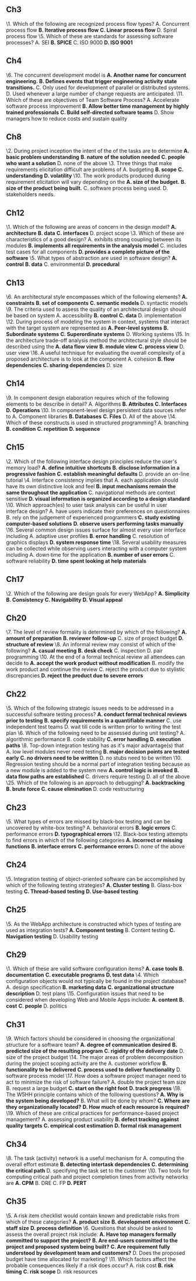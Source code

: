 ## Ch3
\1. Which of the following are recognized process flow types?
 A. Concurrent process flow
 **B. Iterative process flow**
 **C. Linear process flow**
 D. Spiral process flow
\5. Which of these are standards for assessing software processes?
 A. SEI
 **B. SPICE**
 C. ISO 9000
 **D. ISO 9001**
## Ch4
\6. The concurrent development model is
 **A. Another name for concurrent engineering.**
 **B. Defines events that trigger engineering activity state transitions.**
 C. Only used for development of parallel or distributed systems.
 D. Used whenever a large number of change requests are anticipated.
\11. Which of these are objectives of Team Software Process?
 A. Accelerate software process improvement
 **B. Allow better time management by highly trained professionals**
 **C. Build self-directed software teams**
 D. Show managers how to reduce costs and sustain quality
## Ch8
\2. During project inception the intent of the of the tasks are to determine
 **A. basic problem understanding**
 **B. nature of the solution needed**
 **C. people who want a solution**
 D. none of the above
\3. Three things that make requirements elicitation difficult are problems of
 A. budgeting
 **B. scope**
 **C. understanding**
 **D. volatility**
\10. The work products produced during requirement elicitation will vary depending on the
 **A. size of the budget.**
 **B. size of the product being built.**
 C. software process being used.
 D. stakeholders needs.
## Ch12
\1. Which of the following are areas of concern in the design model?
 **A. architecture**
 **B. data**
 **C. interfaces**
 D. project scope
\3. Which of these are characteristics of a good design?
 A. exhibits strong coupling between its modules
 **B. implements all requirements in the analysis model**
 C. includes test cases for all components
 **D. provides a complete picture of the software**
\5. What types of abstraction are used in software design?
 **A. control**
 **B. data**
 C. environmental
 **D. procedural**
## Ch13
\6. An architectural style encompasses which of the following elements?
 **A. constraints**
 **B. set of components**
 **C. semantic models**
 D. syntactic models
\9. The criteria used to assess the quality of an architectural design should be based on system
 A. accessibility
 **B. control**
 **C. data**
 D. implementation
\12. During process of modeling the system in context, systems that interact with the target system are represented as
 **A. Peer-level systems**
 **B. Subordinate systems**
 **C. Superordinate systems**
 D. Working systems
\15. In the architecture trade-off analysis method the architectural style should be described using the
 **A. data flow view**
 **B. module view**
 **C. process view**
 D. user view
\16. A useful technique for evaluating the overall complexity of a proposed architecture is to look at the component
 A. cohesion
 **B. flow dependencies**
 **C. sharing dependencies**
 D. size
## Ch14
\9. In component design elaboration requires which of the following elements to be describe in detail?
 A. Algorithms
 **B. Attributes**
 **C. Interfaces**
 **D. Operations**
\10. In component-level design persistent data sources refer to
 A. Component libraries
 **B. Databases**
 **C. Files**
 D. All of the above
\14. Which of these constructs is used in structured programming?
 A. branching
 **B. condition**
 **C. repetition**
 **D. sequence**
## Ch15
\2. Which of the following interface design principles reduce the user's memory load?
 **A. define intuitive shortcuts**
 **B. disclose information in a progressive fashion**
 **C. establish meaningful defaults**
 D. provide an on-line tutorial
\4. Interface consistency implies that
 A. each application should have its own distinctive look and feel
 **B. input mechanisms remain the same throughout the application**
 C. navigational methods are context sensitive
 **D. visual information is organized according to a design standard**
\10. Which approach(es) to user task analysis can be useful in user interface design?
 A. have users indicate their preferences on questionnaires
 B. rely on the judgement of experienced programmers
 **C. study existing computer-based solutions**
 **D. observe users performing tasks manually**
\16. Several common design issues surface for almost every user interface including
 A. adaptive user profiles
 **B. error handling**
 C. resolution of graphics displays
 **D. system response time**
\18. Several usability measures can be collected while observing users interacting with a computer system including
 A. down time for the application
 **B. number of user errors**
 C. software reliability
 **D. time spent looking at help materials**
## Ch17
\2. Which of the following are design goals for every WebApp?
 **A. Simplicity**
 **B. Consistency**
 **C. Navigability**
 **D. Visual appeal**
## Ch20
\7. The level of review formality is determined by which of the following?
 **A. amount of preparation**
 **B. reviewer follow-up**
 C. size of project budget
 **D. structure of review**
\8. An informal review may consist of which of the following?
 **A. casual meeting**
 **B. desk check**
 C. inspection
 D. pair programming
\10. At the end of a formal technical review all attendees can decide to
 **A. accept the work product without modification**
 B. modify the work product and continue the review
 C. reject the product due to stylistic discrepancies
 **D. reject the product due to severe errors**
## Ch22
\5. Which of the following strategic issues needs to be addressed in a successful software testing process?
 **A. conduct formal technical reviews prior to testing**
 **B. specify requirements in a quantifiable manner**
 C. use independent test teams
 D. wait till code is written prior to writing the test plan
\6. Which of the following need to be assessed during unit testing?
 A. algorithmic performance
 B. code stability
 **C. error handling**
 **D. execution paths**
\8. Top-down integration testing has as it's major advantage(s) that
 A. low level modules never need testing
 **B. major decision points are tested early**
 **C. no drivers need to be written**
 D. no stubs need to be written
\10. Regression testing should be a normal part of integration testing because as a new module is added to the system new
 **A. control logic is invoked**
 **B. data flow paths are established**
 C. drivers require testing
 D. all of the above
\25. Which of the following is an approach to debugging?
 **A. backtracking**
 **B. brute force**
 **C. cause elimination**
 D. code restructuring
## Ch23
\5. What types of errors are missed by black-box testing and can be uncovered by white-box testing?
 A. behavioral errors
 **B. logic errors**
 C. performance errors
 **D. typographical errors**
\12. Black-box testing attempts to find errors in which of the following categories
 **A. incorrect or missing functions**
 **B. interface errors**
 **C. performance errors**
 D. none of the above
## Ch24
\5. Integration testing of object-oriented software can be accomplished by which of the following testing strategies?
 **A. Cluster testing**
 B. Glass-box testing
 **C. Thread-based testing**
 **D. Use-based testing**
## Ch25
\5. As the WebApp architecture is constructed which types of testing are used as integration tests?
 **A. Component testing**
 B. Content testing
 **C. Navigation testing**
 D. Usability testing
## Ch29
\1. Which of these are valid software configuration items?
 **A. case tools**
 **B. documentation**
 **C. executable programs**
 **D. test data**
\4. Which configuration objects would not typically be found in the project database?
 A. design specification
 **B. marketing data**
 **C. organizational structure description**
 D. test plans
\15. Configuration issues that need to be considered when developing Web and Mobile Apps include:
 **A. content**
 **B. cost**
 **C. people**
 D. politics
## Ch31
\9. Which factors should be considered in choosing the organizational structure for a software team?
 **A. degree of communication desired**
 **B. predicted size of the resulting program**
 **C. rigidity of the delivery date**
 D. size of the project budget
\14. The major areas of problem decomposition during the project scoping activity are the
 A. customer workflow
 **B. functionality to be delivered**
 **C. process used to deliver functionality**
 D. software process model
\17. How does a software project manager need to act to minimize the risk of software failure?
 A. double the project team size
 B. request a large budget
 **C. start on the right foot**
 **D. track progress**
\18. The W5HH principle contains which of the following questions?
 **A. Why is the system being developed?**
 B. What will be done by whom?
 **C. Where are they organizationally located?**
 **D. How much of each resource is required?**
\19. Which of these are critical practices for performance-based project management?
 A. assessing product usability
 **B. defect tracking against quality targets**
 **C. empirical cost estimation**
 **D. formal risk management**
## Ch34
\8. The task (activity) network is a useful mechanism for
 A. computing the overall effort estimate
 **B. detecting intertask dependencies**
 **C. determining the critical path**
 D. specifying the task set to the customer
\10. Two tools for computing critical path and project completion times from activity networks are
 **A. CPM**
 B. DRE
 C. FP
 **D. PERT**
## Ch35
\5. A risk item checklist would contain known and predictable risks from which of these categories?
 **A. product size**
 **B. development environment**
 **C. staff size**
 **D. process definition**
\6. Questions that should be asked to assess the overall project risk include:
 **A. Have top managers formally committed to support the project?**
 **B. Are end-users committed to the project and proposed system being built?**
 **C. Are requirement fully understood by development team and customers?**
 D. Does the proposed budget have time allocated for marketing?
\11. Which factors affect the probable consequences likely if a risk does occur?
 A. risk cost
 **B. risk timing**
 **C. risk scope**
 D. risk resources